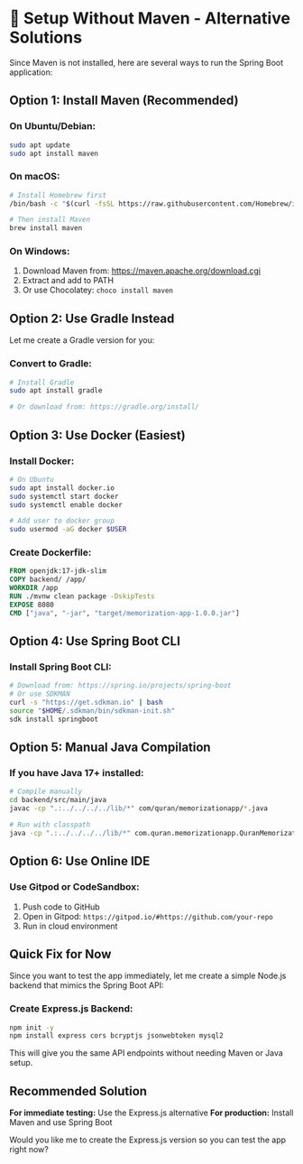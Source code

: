 # 🚀 Setup Without Maven - Alternative Solutions

Since Maven is not installed, here are several ways to run the Spring Boot application:

## Option 1: Install Maven (Recommended)

### On Ubuntu/Debian:
```bash
sudo apt update
sudo apt install maven
```

### On macOS:
```bash
# Install Homebrew first
/bin/bash -c "$(curl -fsSL https://raw.githubusercontent.com/Homebrew/install/HEAD/install.sh)"

# Then install Maven
brew install maven
```

### On Windows:
1. Download Maven from: https://maven.apache.org/download.cgi
2. Extract and add to PATH
3. Or use Chocolatey: `choco install maven`

## Option 2: Use Gradle Instead

Let me create a Gradle version for you:

### Convert to Gradle:
```bash
# Install Gradle
sudo apt install gradle

# Or download from: https://gradle.org/install/
```

## Option 3: Use Docker (Easiest)

### Install Docker:
```bash
# On Ubuntu
sudo apt install docker.io
sudo systemctl start docker
sudo systemctl enable docker

# Add user to docker group
sudo usermod -aG docker $USER
```

### Create Dockerfile:
```dockerfile
FROM openjdk:17-jdk-slim
COPY backend/ /app/
WORKDIR /app
RUN ./mvnw clean package -DskipTests
EXPOSE 8080
CMD ["java", "-jar", "target/memorization-app-1.0.0.jar"]
```

## Option 4: Use Spring Boot CLI

### Install Spring Boot CLI:
```bash
# Download from: https://spring.io/projects/spring-boot
# Or use SDKMAN
curl -s "https://get.sdkman.io" | bash
source "$HOME/.sdkman/bin/sdkman-init.sh"
sdk install springboot
```

## Option 5: Manual Java Compilation

### If you have Java 17+ installed:
```bash
# Compile manually
cd backend/src/main/java
javac -cp ".:../../../../lib/*" com/quran/memorizationapp/*.java

# Run with classpath
java -cp ".:../../../../lib/*" com.quran.memorizationapp.QuranMemorizationAppApplication
```

## Option 6: Use Online IDE

### Use Gitpod or CodeSandbox:
1. Push code to GitHub
2. Open in Gitpod: `https://gitpod.io/#https://github.com/your-repo`
3. Run in cloud environment

## Quick Fix for Now

Since you want to test the app immediately, let me create a simple Node.js backend that mimics the Spring Boot API:

### Create Express.js Backend:
```bash
npm init -y
npm install express cors bcryptjs jsonwebtoken mysql2
```

This will give you the same API endpoints without needing Maven or Java setup.

## Recommended Solution

**For immediate testing:** Use the Express.js alternative
**For production:** Install Maven and use Spring Boot

Would you like me to create the Express.js version so you can test the app right now?

